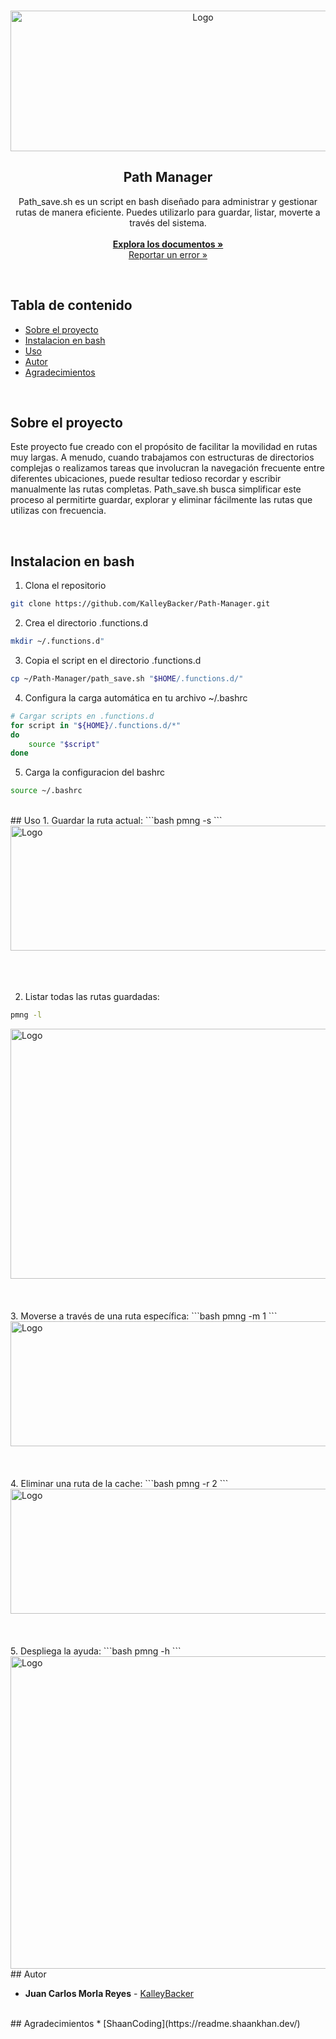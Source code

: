 <br/>
<p align="center">
  <a href="https://github.com/KalleyBacker/Path-Manager">
    <img src="https://github.com/KalleyBacker/Path-Manager/assets/84671791/6e53829a-da25-483e-bbbf-3a67212d0ca2" alt="Logo" width="600" height="225">
  </a>
  <h2 align="center">Path Manager</h2>

  <p align="center">
    Path_save.sh es un script en bash diseñado para administrar y gestionar rutas de manera eficiente. Puedes utilizarlo para guardar, listar, moverte a través del sistema.
    <br/>
    <br/>
    <a href="https://github.com/KalleyBacker/Path-Manager"><strong>Explora los documentos »</strong></a>
    <br/>
    <a href="https://github.com/KalleyBacker/Path-Manager/issues">Reportar un error »</a>

  </p>
</p>
<br/>

## Tabla de contenido

* [Sobre el proyecto](#Sobre-el-proyecto)
* [Instalacion en bash](#Instalacion-en-bash)
* [Uso](#Uso)
* [Autor](#Autor)
* [Agradecimientos](#Agradecimientos)

<br/>

## Sobre el proyecto


Este proyecto fue creado con el propósito de facilitar la movilidad en rutas muy largas. A menudo, cuando trabajamos con estructuras de directorios complejas o realizamos tareas que involucran la navegación frecuente entre diferentes ubicaciones, puede resultar tedioso recordar y escribir manualmente las rutas completas. Path_save.sh busca simplificar este proceso al permitirte guardar, explorar y eliminar fácilmente las rutas que utilizas con frecuencia.

 <br/>

## Instalacion en bash

1. Clona el repositorio

```bash
git clone https://github.com/KalleyBacker/Path-Manager.git
```


2. Crea el directorio .functions.d

```bash
mkdir ~/.functions.d"
```
3. Copia el script en el directorio .functions.d
```bash
cp ~/Path-Manager/path_save.sh "$HOME/.functions.d/"
```
4. Configura la carga automática en tu archivo ~/.bashrc
```bash
# Cargar scripts en .functions.d
for script in "${HOME}/.functions.d/*"
do
    source "$script"
done
```
5. Carga la configuracion del bashrc
```bash
source ~/.bashrc
```
 <br/>
## Uso
1. Guardar la ruta actual:
```bash
pmng -s
```
<img src="https://github.com/KalleyBacker/Path-Manager/assets/84671791/dfbd7dd1-2a6b-4af2-a060-94cbd4b8654b" alt="Logo" width="1010" height="200">
<br/>
<br/>
<br/>
<br/>
 
2. Listar todas las rutas guardadas:
```bash
pmng -l
```
<img src="https://github.com/KalleyBacker/Path-Manager/assets/84671791/ef4f2721-edac-49fe-967e-32f737a2d747" alt="Logo" width="1020" height="400">
<br/>
<br/>
<br/>
<br/>
3. Moverse a través de una ruta específica:
```bash
pmng -m 1
```
<img src="https://github.com/KalleyBacker/Path-Manager/assets/84671791/f8400601-dfa1-4e9c-a92f-5c7b7bfee8ec" alt="Logo" width="1010" height="200">
<br/>
<br/>
<br/>
<br/>
4. Eliminar una ruta de la cache:
```bash
pmng -r 2
```
<img src="https://github.com/KalleyBacker/Path-Manager/assets/84671791/54332974-a5c8-49b8-b1b9-8c711e0d5fb5" alt="Logo" width="700" height="200">
<br/>
<br/>
<br/>
<br/>
5. Despliega la ayuda:
```bash
pmng -h
```
<img src="https://github.com/KalleyBacker/Path-Manager/assets/84671791/35352eae-2a3d-4d0e-8765-12f4659292d0" alt="Logo" width="1010" height="500">
<br/>
## Autor
 
* **Juan Carlos Morla Reyes** - [KalleyBacker](https://github.com/KalleyBacker) 
<br/>
## Agradecimientos
* [ShaanCoding](https://readme.shaankhan.dev/)